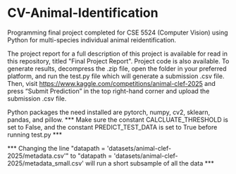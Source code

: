 # CV-Animal-Identification
Programming final project completed for CSE 5524 (Computer Vision) using Python for multi-species individual animal reidentification. 

The project report for a full description of this project is available for read in this repository, titled "Final Project Report". Project code is also available. To generate results, decompress the .zip file, open the folder in your preferred platform, and run the test.py file which will generate a submission .csv file. 
Then, visit https://www.kaggle.com/competitions/animal-clef-2025 and press “Submit Prediction” in the top right-hand corner and upload the submission .csv file.

Python packages the need installed are pytorch, numpy, cv2, sklearn, pandas, and pillow.
*** Make sure the constant CALCLUATE_THRESHOLD is set to False, and the constant PREDICT_TEST_DATA is set to True before running test.py ***

*** Changing the line "datapath = 'datasets/animal-clef-2025/metadata.csv'" to "datapath = 'datasets/animal-clef-2025/metadata_small.csv' will run a short subsample of all the data ***
